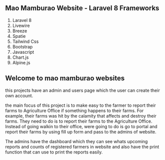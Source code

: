 ## Mao Mamburao Website - Laravel 8 Frameworks
1. Laravel 8
2. Livewire
3. Breeze
4. Spatie
5. Tailwind Css
6. Bootstrap
7. Javascript
8. Chart.js
9. Alpine.js

   
## Welcome to mao mamburao websites

this projects have an admin and users page which the user can create their own account.

the main focus of this project is to make easy to the farmer to report their farms to Agriculture Office if something happens to their farms. For example, their farms was hit by the calamity that affects and destroy their farms. They need to do is to report their farms to the Agriculture Office. Instead of going walkin to their office, were going to do is go to portal and report their farms by using fill up form and pass to the admins of website.

The admins have the dashboard which they can see whats upcoming reports and counts of registered farmers in website and also have the print function that can use to print the reports easily.

